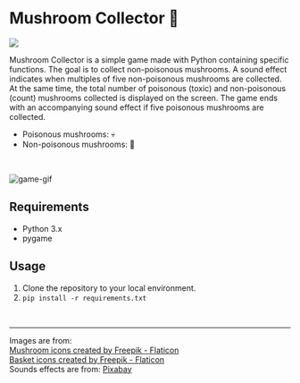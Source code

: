 # Mushroom Collector 🍄

![](https://www.pygame.org/docs/_static/pygame_tiny.png)

Mushroom Collector is a simple game made with Python containing specific functions. The goal is to collect non-poisonous mushrooms. A sound effect indicates when multiples of five non-poisonous mushrooms are collected. At the same time, the total number of poisonous (toxic) and non-poisonous (count) mushrooms collected is displayed on the screen. The game ends with an accompanying sound effect if five poisonous mushrooms are collected.

- Poisonous mushrooms: 💀
- Non-poisonous mushrooms: 🍄
<br>

![game-gif](https://github.com/sudeatesoglu/mushroom_collector/assets/106230756/ef89d1e3-c0f3-48ee-9c88-4a90a8ef6b92)

## Requirements
- Python 3.x
- pygame

## Usage
1. Clone the repository to your local environment.
2. ```pip install -r requirements.txt```
<br>

---
Images are from: <br>
<a href="https://www.flaticon.com/free-icons/mushroom" title="mushroom icons">Mushroom icons created by Freepik - Flaticon</a>
<br>
<a href="https://www.flaticon.com/free-icons/basket" title="basket icons">Basket icons created by Freepik - Flaticon</a>
<br>
Sounds effects are from:
<a href="https://pixabay.com/sound-effects/?utm_source=link-attribution&utm_medium=referral&utm_campaign=music&utm_content=6735">Pixabay</a>
